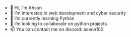 - 👋 Hi, I’m Ahson
- 👀 I’m interested in web development and cyber security
- 🌱 I’m currently learning Python
- 💞️ I’m looking to collaborate on python projects
- 📫 You can contact me on discord: aceon100

<!---
AlphaAce100/AlphaAce100 is a ✨ special ✨ repository because its `README.md` (this file) appears on your GitHub profile.
You can click the Preview link to take a look at your changes.
--->
